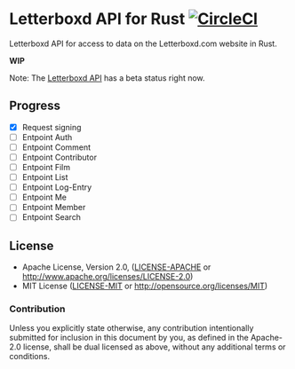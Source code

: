 # Letterboxd API for Rust [![CircleCI](https://circleci.com/gh/boxdot/letterboxd-rs/tree/master.svg?style=shield)](https://circleci.com/gh/boxdot/letterboxd-rs/tree/master)

Letterboxd API for access to data on the Letterboxd.com website in Rust.

**WIP**

Note: The [Letterboxd API](http://letterboxd-api.dev.cactuslab.com) has a beta status right now.

## Progress

- [x] Request signing
- [ ] Entpoint Auth
- [ ] Entpoint Comment
- [ ] Entpoint Contributor
- [ ] Entpoint Film
- [ ] Entpoint List
- [ ] Entpoint Log-Entry
- [ ] Entpoint Me
- [ ] Entpoint Member
- [ ] Entpoint Search

## License

 * Apache License, Version 2.0, ([LICENSE-APACHE](LICENSE-APACHE) or
   http://www.apache.org/licenses/LICENSE-2.0)
 * MIT License ([LICENSE-MIT](LICENSE-MIT) or
   http://opensource.org/licenses/MIT)

### Contribution

Unless you explicitly state otherwise, any contribution intentionally submitted
for inclusion in this document by you, as defined in the Apache-2.0 license,
shall be dual licensed as above, without any additional terms or conditions.

